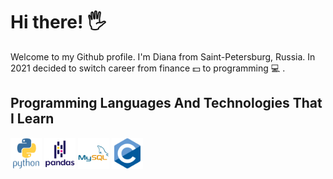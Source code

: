 # Hi there! :raised_hand_with_fingers_splayed:

Welcome to my Github profile. I'm Diana from Saint-Petersburg, Russia. In 2021 decided to switch career from finance :dollar:	 to programming :computer:	.	

## Programming Languages And Technologies That I Learn

<img src="https://raw.githubusercontent.com/devicons/devicon/master/icons/python/python-original-wordmark.svg" alt="C Logo" width="50" height="50"/> <img src="https://raw.githubusercontent.com/devicons/devicon/master/icons/pandas/pandas-original-wordmark.svg" alt="C Logo" width="50" height="50"/> <img src="https://raw.githubusercontent.com/devicons/devicon/master/icons/mysql/mysql-original-wordmark.svg" alt="C Logo" width="50" height="50"/> <img src="https://raw.githubusercontent.com/devicons/devicon/master/icons/c/c-original.svg" alt="C Logo" width="50" height="50"/>
